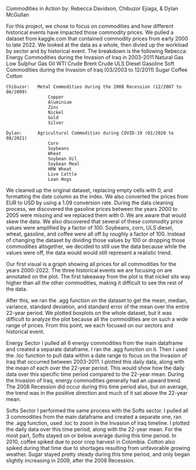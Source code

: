 Commodities in Action
    by:  Rebecca Davidson, Chibuzor Ejiaga, & Dylan McGullan


For this project, we chose to focus on commodities and how different historical events have impacted those commodity prices.  We pulled a dataset from kaggle.com that contained commodity prices from early 2000 to late 2022.  We looked at the data as a whole, then divied up the workload by sector and by historical event.  The breakdown is the following
    Rebecca:    Energy Commodities during the Invasion of Iraq in 2003-2011
                    Natural Gas
                    Low Sulphur Gas Oil
                    WTI Crude
                    Brent Crude
                    ULS Diesel
                    Gasoline
                Soft Commodities during the Invasion of Iraq (03/2003 to 12/2011)
                    Sugar
                    Coffee
                    Cotton

    Chibuzor:   Metal Commodities during the 2008 Recession (12/2007 to 06/2009)
                    Copper
                    Aluminium
                    Zinc
                    Nickel
                    Gold
                    Silver

    Dylan:      Agricultural Commodities during COVID-19 (01/2020 to 08/2021)
                    Corn
                    Soybeans
                    Wheat
                    Soybean Oil
                    Soybean Meal
                    HRW Wheat
                    Live Cattle
                    Lean Hogs

We cleaned up the original dataset, replacing empty cells with 0, and formatting the date column as the index.  We also converted the prices from EUR to USD by using a 1.09 conversion rate.  During the data cleaning process, we discovered the gasoline prices between the years 2000 to 2005 were missing and we replaced them with 0.  We are aware that would skew the data.  We also discovered that several of these commodity price values were amplified by a factor of 100. Soybeans, corn, ULS diesel, wheat, gasoline, and coffee were all off by roughly a factor of 100.  Instead of changing the dataset by dividing those values by 100 or dropping those commodities altogether, we decided to still use the data because while the values were off, the data would would still represent a realistic trend. 

Our first visual is a graph showing all prices for all commodities for the years 2000-2022.  The three historical events we are focusing on are annotated on the plot.  The first takeaway from the plot is that nickel sits way higher than all the other commodities, making it difficult to see the rest of the data.

After this, we ran the .agg function on the dataset to get the mean, median, variance, standard deviation, and standard error of the mean over the entire 22-year period.  We plotted boxplots on the whole dataset, but it was difficult to analyze the plot because all the commodities are on such a wide range of prices.  From this point, we each focused on our sectors and historical event.

Energy Sector
I pulled all 6 energy commodities from the main dataframe and created a separate dataframe.  I ran the .agg function on it.  Then I used the .loc function to pull data within a date range to focus on the Invasion of Iraq that occurred between 2003-2011.  I plotted this daily data, along with the mean of each over the 22-year period.  This would show how the daily data over this specific time period compared to the 22-year mean.  During the Invasion of Iraq, energy commodities generally had an upward trend.  The 2008 Recession did occur during this time period also, but on average, the trend was in the positive direction and much of it sat above the 22-year mean.

Softs Sector
I performed the same process with the Softs sector.  I pulled all 3 commodities from the main dataframe and created a separate one, ran the .agg function, used .loc to zoom in the Invasion of Iraq timeline.  I plotted the daily data over this time period, along with the 22-year mean.  For the most part, Softs stayed on or below average during this time period.  In 2010, coffee spiked due to poor crop harvest in Colombia.  Cotton also spiked during that time due to shortages resulting from unfavorable growing weather.  Sugar stayed pretty steady during this time period, and only began slightly increasing in 2009, after the 2008 Recession.